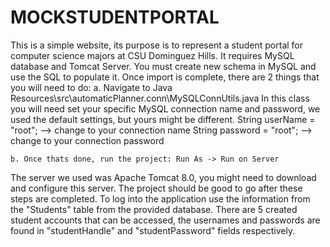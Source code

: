 # MOCKSTUDENTPORTAL
This is a simple website, its purpose is to represent a student portal for computer science majors at CSU Dominguez Hills.
It requires MySQL database and Tomcat Server. You must create new schema in MySQL and use the SQL to populate it.
Once import is complete, there are 2 things that you will need to do:
	a. Navigate to Java Resources\src\automaticPlanner.conn\MySQLConnUtils.java
		In this class you will need set your specific MySQL connection name and password, 
		we used the default settings, but yours might be different. 
	    String userName = "root"; --> change to your connection name
     	String password = "root"; --> change to your connection password

	b. Once thats done, run the project: Run As -> Run on Server
The server we used was Apache Tomcat 8.0, you might need to download and configure this server.
The project should be good to go after these steps are completed. To log into the application use the information from the "Students" 
table from the provided database. There are 5 created student accounts that can be accessed, the usernames and passwords are found in 
"studentHandle" and "studentPassword" fields respectively.
